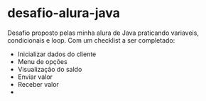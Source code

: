 # desafio-alura-java

Desafio proposto pelas minha alura de Java praticando variaveis, condicionais e loop.
Com um checklist a ser completado:
- Inicializar dados do cliente
- Menu de opções
- Visualização do saldo
- Enviar valor
- Receber valor
- 
